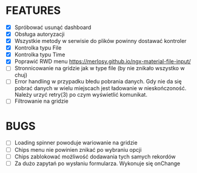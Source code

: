 # FEATURES
- [x] Spróbować usunąć dashboard
- [x] Obsługa autoryzacji
- [x] Wszystkie metody w serwisie do plików powinny dostawać kontroler
- [x] Kontrolka typu File
- [x] Kontrolka typu Time
- [x] Poprawić RWD menu
      https://merlosy.github.io/ngx-material-file-input/
- [ ] Stronnicowanie na gridzie jak w type file (by nie znikało wszystko w chuj)
- [ ] Error handling w przypadku błedu pobrania danych. 
      Gdy nie da się pobrać danych w wielu miejscach jest ładowanie w nieskończoność. 
      Należy urzyć retry(3) po czym wyświetlić komunikat.
- [ ] Filtrowanie na gridzie
      
# BUGS
- [ ] Loading spinner powoduje wariowanie na gridzie
- [ ] Chips menu nie powinien znikać po wybraniu opcji
- [ ] Chips zablokować możliwość dodawania tych samych rekordów
- [ ] Za dużo zapytań po wysłaniu formularza. Wykonuje się onChange

